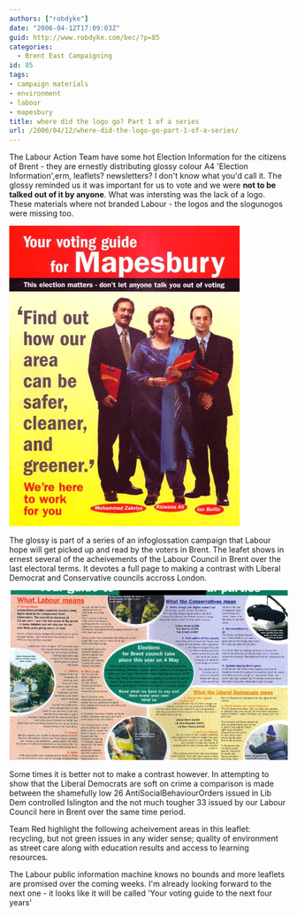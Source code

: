 ```yaml
---
authors: ["robdyke"]
date: "2006-04-12T17:09:03Z"
guid: http://www.robdyke.com/bec/?p=85
categories:
  - Brent East Campaigning
id: 85
tags:
- campaign materials
- environment
- labour
- mapesbury
title: where did the logo go? Part 1 of a series
url: /2006/04/12/where-did-the-logo-go-part-1-of-a-series/
---
```

The Labour Action Team have some hot Election Information for the citizens of Brent - they are ernestly distributing glossy colour A4 'Election Information',erm, leaflets? newsletters? I don't know what you'd call it. The glossy reminded us it was important for us to vote and we were **not to be talked out of it by anyone**. What was intersting was the lack of a logo. These materials where not branded Labour - the logos and the slogunogos were missing too.

<a title="Labour Voting Guide Front Page" class="imagelink" rel="attachment" id="p86" href="http://www.robdyke.com/bec/?attachment_id=86"><img alt="Labour Voting Guide Front Page" id="image86" src="/pubfiles/2006/04/labour-voteguide-front-1.jpg" /></a>

<!--more-->

The glossy is part of a series of an infoglossation campaign that Labour hope will get picked up and read by the voters in Brent. The leafet shows in ernest several of the acheivements of the Labour Council in Brent over the last electoral terms. It devotes a full page to making a contrast with Liberal Democrat and Conservative councils accross London.

<a title="Labour Voting Guide Centre Page" class="imagelink" rel="attachment" id="p87" href="http://www.robdyke.com/bec/?attachment_id=87"><img alt="Labour Voting Guide Centre Page" id="image87" src="/pubfiles/2006/04/labour-voteguide-centre-1.jpg" /></a>

Some times it is better not to make a contrast however. In attempting to show that the Liberal Democrats are soft on crime a comparison is made between the shamefully low 26 AntiSocialBehaviourOrders issued in Lib Dem controlled Islington and the not much tougher 33 issued by our Labour Council here in Brent over the same time period.
  
Team Red highlight the following acheivement areas in this leaflet: recycling, but not green issues in any wider sense; quality of environment as street care along with education results and access to learning resources.

The Labour public information machine knows no bounds and more leaflets are promised over the coming weeks. I'm already looking forward to the next one - it looks like it will be called 'Your voting guide to the next four years'